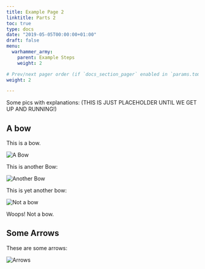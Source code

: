 ```yaml
---
title: Example Page 2
linktitle: Parts 2
toc: true
type: docs
date: "2019-05-05T00:00:00+01:00"
draft: false
menu:
  warhammer_army:
    parent: Example Steps
    weight: 2

# Prev/next pager order (if `docs_section_pager` enabled in `params.toml`)
weight: 2

---
```


Some pics with explanations: (THIS IS JUST PLACEHOLDER UNTIL WE GET UP AND RUNNING!)


## A bow

This is a bow.

![A Bow](/img/bow_01_b.png)

This is another Bow:

![Another Bow](/img/bow_06_b.png)

This is yet another bow:

![Not a bow](/img/t_51.png)

Woops! Not a bow.


## Some Arrows

These are some arrows:

![Arrows](/img/ammunition_01_b.png)
